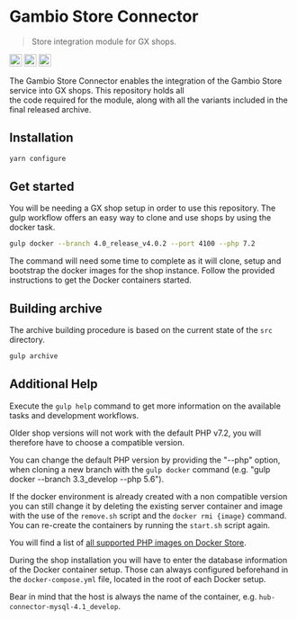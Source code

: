 # Gambio Store Connector
> Store integration module for GX shops. 

<img src="https://store.gambio.com/cdn/gitlab/store-connector/tests.svg" height="22" alt="Tests"> <img src="https://store.gambio.com/cdn/gitlab/store-connector/coverage.svg" height="22"  alt="Coverage"/> <img src="https://store.gambio.com/cdn/gitlab/store-connector/violations.svg" height="22" alt="Violations">

The Gambio Store Connector enables the integration of the Gambio Store service into GX shops. This repository holds all  
the code required for the module, along with all the variants included in the final released archive. 

## Installation

```sh
yarn configure 
```

## Get started

You will be needing a GX shop setup in order to use this repository. The gulp workflow offers an easy way to clone and 
use shops by using the docker task. 

```sh
gulp docker --branch 4.0_release_v4.0.2 --port 4100 --php 7.2
```

The command will need some time to complete as it will clone, setup and bootstrap the docker images for the shop 
instance. Follow the provided instructions to get the Docker containers started.

## Building archive

The archive building procedure is based on the current state of the `src` directory.

```sh
gulp archive
```

## Additional Help 

Execute the `gulp help` command to get more information on the available tasks and development workflows.

Older shop versions will not work with the default PHP v7.2, you will therefore have to choose a compatible version.

You can change the default PHP version by providing the "--php" option, when cloning a new branch with the `gulp docker`
command (e.g. "gulp docker --branch 3.3_develop --php 5.6"). 

If the docker environment is already created with a non compatible version you can still change it by deleting the 
existing server container and image with the use of the `remove.sh` script and the 
`docker rmi {image}` command. You can re-create the containers by running the `start.sh` script again. 

You will find a list of [all supported PHP images on Docker Store](https://hub.docker.com/_/php).

During the shop installation you will have to enter the database information of the Docker container setup. Those can 
always configured beforehand in the `docker-compose.yml` file, located in the root of each Docker setup. 

Bear in mind that the host is always the name of the container, e.g. `hub-connector-mysql-4.1_develop`. 
  
